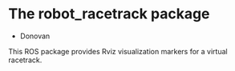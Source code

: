 # The robot_racetrack package

- Donovan

This ROS package provides Rviz visualization markers for a virtual racetrack.
